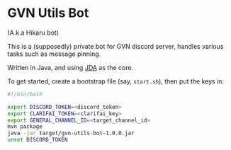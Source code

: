 # GVN Utils Bot
(A.k.a Hikaru bot)

This is a (supposedly) private bot for GVN discord server, handles various tasks such as message pinning.

Written in Java, and using [JDA](https://github.com/DV8FromTheWorld/JDA) as the core.

To get started, create a bootstrap file (say, `start.sh`), then put the keys in:

```bash
#!/bin/bash

export DISCORD_TOKEN=<discord_token>
export CLARIFAI_TOKEN=<clarifai_key>
export GENERAL_CHANNEL_ID=<target_channel_id>
mvn package
java -jar target/gvn-utils-bot-1.0.0.jar
unset DISCORD_TOKEN
```